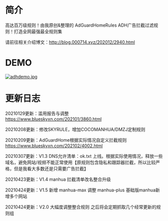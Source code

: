 # 简介
高达百万级规则！由我原创&整理的 AdGuardHomeRules ADH广告拦截过滤规则！打造全网最强最全规则集

请前往相关介绍博文：http://blog.000714.xyz/202012/2940.html


# DEMO

[![adhdemo.jpg](https://p.pstatp.com/origin/pgc-image/4160e4ed6a844749932b3b90664e44d6)](https://p.pstatp.com/origin/pgc-image/4160e4ed6a844749932b3b90664e44d6)

# 更新日志

20210129更新：滥用报告与调整  https://www.blueskyxn.com/202101/3860.html


20210208更新：修改SKYRULE，增加COCOMANHUA/DMZJ定制规则


20210209更新：AdGuardHome根据实际情况自定义拦截规则  https://www.blueskyxn.com/202102/4002.html


20210307更新：V1.3 DNS允许清单：ok.txt 上线。根据实际使用情况，释放一些域名，避免网站/视频不能正常使用【原规则包含隐私和跟踪器拦截，所以比较严格，但是我看大多数还是只需要广告拦截】

20210423更新：V1.4 manhua 拦截清单改名整合升级

20210424更新：V1.5 新增 manhua-max 调整 manhua-plus 基础版manhua新增多个网站

20210424更新：V2.0 大幅度调整整合规则 之后将会定期抓取几个经常更新的规则组
